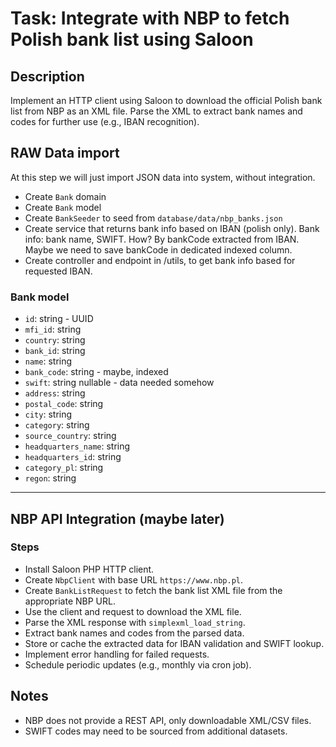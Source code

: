 # Task: Integrate with NBP to fetch Polish bank list using Saloon

## Description
Implement an HTTP client using Saloon to download the official Polish bank list from NBP as an XML file. Parse the XML to extract bank names and codes for further use (e.g., IBAN recognition).

## RAW Data import
At this step we will just import JSON data into system, without integration.
- Create `Bank` domain
- Create `Bank` model
- Create `BankSeeder` to seed from `database/data/nbp_banks.json`
- Create service that returns bank info based on IBAN (polish only). Bank info: bank name, SWIFT. How? By bankCode extracted from IBAN. Maybe we need to save bankCode in dedicated indexed column.
- Create controller and endpoint in /utils, to get bank info based for requested IBAN.

### Bank model
- `id`: string - UUID
- `mfi_id`: string
- `country`: string
- `bank_id`: string
- `name`: string
- `bank_code`: string - maybe, indexed
- `swift`: string nullable - data needed somehow
- `address`: string
- `postal_code`: string
- `city`: string
- `category`: string
- `source_country`: string
- `headquarters_name`: string
- `headquarters_id`: string
- `category_pl`: string
- `regon`: string

--- 

## NBP API Integration (maybe later)
### Steps
- Install Saloon PHP HTTP client.
- Create `NbpClient` with base URL `https://www.nbp.pl`.
- Create `BankListRequest` to fetch the bank list XML file from the appropriate NBP URL.
- Use the client and request to download the XML file.
- Parse the XML response with `simplexml_load_string`.
- Extract bank names and codes from the parsed data.
- Store or cache the extracted data for IBAN validation and SWIFT lookup.
- Implement error handling for failed requests.
- Schedule periodic updates (e.g., monthly via cron job).

## Notes
- NBP does not provide a REST API, only downloadable XML/CSV files.
- SWIFT codes may need to be sourced from additional datasets.

